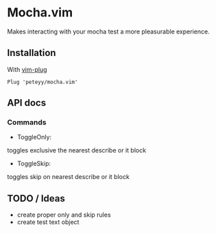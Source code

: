 # Mocha.vim

Makes interacting with your mocha test a more pleasurable experience.

## Installation

With [vim-plug](https://github.com/junegunn/vim-plug)

```vim
Plug 'peteyy/mocha.vim'
```

## API docs

### Commands

- ToggleOnly:

toggles exclusive the nearest describe or it block

- ToggleSkip:

toggles skip on nearest describe or it block

## TODO / Ideas

- create proper only and skip rules
- create test text object

